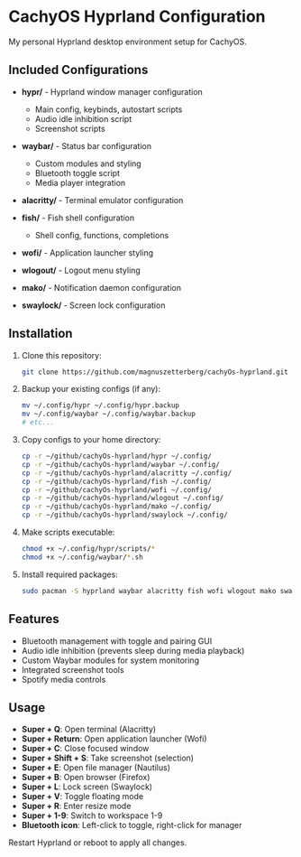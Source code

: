 # CachyOS Hyprland Configuration

My personal Hyprland desktop environment setup for CachyOS.

## Included Configurations

- **hypr/** - Hyprland window manager configuration
  - Main config, keybinds, autostart scripts
  - Audio idle inhibition script
  - Screenshot scripts
  
- **waybar/** - Status bar configuration
  - Custom modules and styling
  - Bluetooth toggle script
  - Media player integration
  
- **alacritty/** - Terminal emulator configuration
  
- **fish/** - Fish shell configuration
  - Shell config, functions, completions
  
- **wofi/** - Application launcher styling
  
- **wlogout/** - Logout menu styling
  
- **mako/** - Notification daemon configuration

- **swaylock/** - Screen lock configuration

## Installation

1. Clone this repository:
   ```bash
   git clone https://github.com/magnuszetterberg/cachyOs-hyprland.git ~/github/cachyOs-hyprland
   ```

2. Backup your existing configs (if any):
   ```bash
   mv ~/.config/hypr ~/.config/hypr.backup
   mv ~/.config/waybar ~/.config/waybar.backup
   # etc...
   ```

3. Copy configs to your home directory:
   ```bash
   cp -r ~/github/cachyOs-hyprland/hypr ~/.config/
   cp -r ~/github/cachyOs-hyprland/waybar ~/.config/
   cp -r ~/github/cachyOs-hyprland/alacritty ~/.config/
   cp -r ~/github/cachyOs-hyprland/fish ~/.config/
   cp -r ~/github/cachyOs-hyprland/wofi ~/.config/
   cp -r ~/github/cachyOs-hyprland/wlogout ~/.config/
   cp -r ~/github/cachyOs-hyprland/mako ~/.config/
   cp -r ~/github/cachyOs-hyprland/swaylock ~/.config/
   ```

4. Make scripts executable:
   ```bash
   chmod +x ~/.config/hypr/scripts/*
   chmod +x ~/.config/waybar/*.sh
   ```

5. Install required packages:
   ```bash
   sudo pacman -S hyprland waybar alacritty fish wofi wlogout mako swaylock blueman network-manager-applet
   ```

## Features

- Bluetooth management with toggle and pairing GUI
- Audio idle inhibition (prevents sleep during media playback)
- Custom Waybar modules for system monitoring
- Integrated screenshot tools
- Spotify media controls

## Usage

- **Super + Q**: Open terminal (Alacritty)
- **Super + Return**: Open application launcher (Wofi)
- **Super + C**: Close focused window
- **Super + Shift + S**: Take screenshot (selection)
- **Super + E**: Open file manager (Nautilus)
- **Super + B**: Open browser (Firefox)
- **Super + L**: Lock screen (Swaylock)
- **Super + V**: Toggle floating mode
- **Super + R**: Enter resize mode
- **Super + 1-9**: Switch to workspace 1-9
- **Bluetooth icon**: Left-click to toggle, right-click for manager

Restart Hyprland or reboot to apply all changes.
